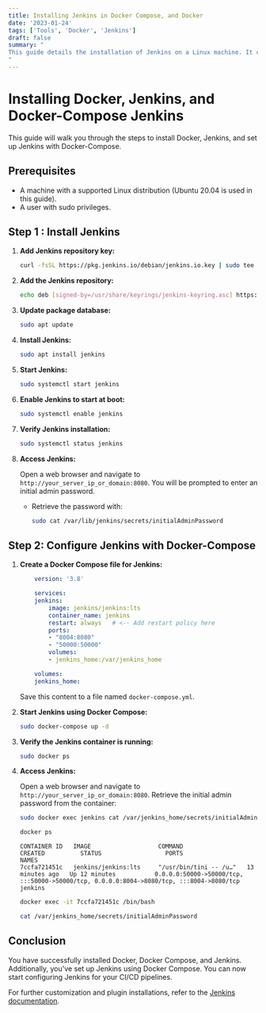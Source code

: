 ```yaml
---
title: Installing Jenkins in Docker Compose, and Docker
date: '2023-01-24'
tags: ['Tools', 'Docker', 'Jenkins']
draft: false
summary: "
This guide details the installation of Jenkins on a Linux machine. It covers updating the system, adding necessary repositories, and installing each component. Docker and Docker Compose setup are followed by Jenkins installation and configuration. A Docker Compose file is provided to run Jenkins in a container. Finally, it explains how to access Jenkins and retrieve the initial admin password for setup.
"
---
```



# Installing Docker, Jenkins, and Docker-Compose Jenkins

This guide will walk you through the steps to install Docker, Jenkins, and set up Jenkins with Docker-Compose.

## Prerequisites

- A machine with a supported Linux distribution (Ubuntu 20.04 is used in this guide).
- A user with sudo privileges.


## Step 1 : Install Jenkins

1. **Add Jenkins repository key:**

    ```sh
    curl -fsSL https://pkg.jenkins.io/debian/jenkins.io.key | sudo tee /usr/share/keyrings/jenkins-keyring.asc > /dev/null
    ```

2. **Add the Jenkins repository:**

    ```sh
    echo deb [signed-by=/usr/share/keyrings/jenkins-keyring.asc] https://pkg.jenkins.io/debian binary/ | sudo tee /etc/apt/sources.list.d/jenkins.list > /dev/null
    ```

3. **Update package database:**

    ```sh
    sudo apt update
    ```

4. **Install Jenkins:**

    ```sh
    sudo apt install jenkins
    ```

5. **Start Jenkins:**

    ```sh
    sudo systemctl start jenkins
    ```

6. **Enable Jenkins to start at boot:**

    ```sh
    sudo systemctl enable jenkins
    ```

7. **Verify Jenkins installation:**

    ```sh
    sudo systemctl status jenkins
    ```

8. **Access Jenkins:**

    Open a web browser and navigate to `http://your_server_ip_or_domain:8080`. You will be prompted to enter an initial admin password.

    - Retrieve the password with:

      ```sh
      sudo cat /var/lib/jenkins/secrets/initialAdminPassword
      ```

## Step 2: Configure Jenkins with Docker-Compose

1. **Create a Docker Compose file for Jenkins:**

    ```yaml
        version: '3.8'

        services:
        jenkins:
            image: jenkins/jenkins:lts
            container_name: jenkins
            restart: always   # <-- Add restart policy here
            ports:
            - "8004:8080"
            - "50000:50000"
            volumes:
            - jenkins_home:/var/jenkins_home

        volumes:
        jenkins_home:

    ```

    Save this content to a file named `docker-compose.yml`.

2. **Start Jenkins using Docker Compose:**

    ```sh
    sudo docker-compose up -d
    ```

3. **Verify the Jenkins container is running:**

    ```sh
    sudo docker ps
    ```

4. **Access Jenkins:**

    Open a web browser and navigate to `http://your_server_ip_or_domain:8080`. Retrieve the initial admin password from the container:

    ```sh
    sudo docker exec jenkins cat /var/jenkins_home/secrets/initialAdminPassword
    ```
    ```sh
    docker ps
    ```
    ```
    CONTAINER ID   IMAGE                   COMMAND                  CREATED          STATUS                  PORTS                                                                                      NAMES
    7ccfa721451c   jenkins/jenkins:lts     "/usr/bin/tini -- /u…"   13 minutes ago   Up 12 minutes           0.0.0.0:50000->50000/tcp, :::50000->50000/tcp, 0.0.0.0:8004->8080/tcp, :::8004->8080/tcp   jenkins
    ```
    ```sh
    docker exec -it 7ccfa721451c /bin/bash
    ```

    
    ```sh
    cat /var/jenkins_home/secrets/initialAdminPassword
    ```

## Conclusion

You have successfully installed Docker, Docker Compose, and Jenkins. Additionally, you've set up Jenkins using Docker Compose. You can now start configuring Jenkins for your CI/CD pipelines.

For further customization and plugin installations, refer to the [Jenkins documentation](https://www.jenkins.io/doc/).
